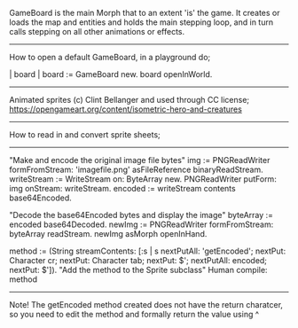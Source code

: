 GameBoard is the main Morph that to an extent 'is' the game. It creates or loads the map
and entities and holds the main stepping loop, and in turn calls stepping on all other 
animations or effects.

------

How to open a default GameBoard, in a playground do;

| board |
board := GameBoard new.
board openInWorld.

------

Animated sprites (c) Clint Bellanger and used through CC license; https://opengameart.org/content/isometric-hero-and-creatures

------

How to read in and convert sprite sheets;

------
"Make and encode the original image file bytes"
img := PNGReadWriter formFromStream: 'imagefile.png' asFileReference binaryReadStream.
writeStream := WriteStream on: ByteArray new.
PNGReadWriter putForm: img onStream: writeStream.
encoded := writeStream contents base64Encoded.

"Decode the base64Encoded bytes and display the image"
byteArray := encoded base64Decoded.
newImg := PNGReadWriter formFromStream: byteArray readStream.
newImg asMorph openInHand.

method := (String streamContents: [:s |
    s
        nextPutAll: 'getEncoded';
        nextPut: Character cr;
        nextPut: Character tab;
        nextPut: $';
        nextPutAll: encoded;
        nextPut: $']).
"Add the method to the Sprite subclass"
Human compile: method

------

Note!  The getEncoded method created does not have the return charatcer, so you need to edit the method and formally return the value using ^